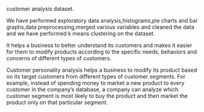 customer analysis dataset.

We have performed exploratory data analysis,histograms,pie charts and bar graphs,data preprocessing,merged various variables and cleaned the data and we have performed k means clustering on the dataset.

It helps a business to better understand its customers and makes it easier for them to modify products according to the specific needs, behaviors and concerns of different types of customers.

Customer personality analysis helps a business to modify its product based on its target customers from different types of customer segments. For example, instead of spending money to market a new product to every customer in the company’s database, a company can analyze which customer segment is most likely to buy the product and then market the product only on that particular segment.
